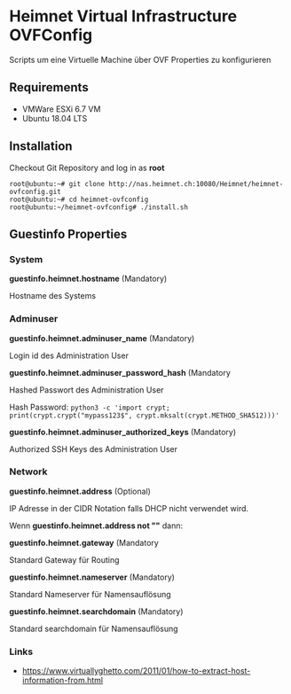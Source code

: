# Heimnet Virtual Infrastructure OVFConfig
Scripts um eine Virtuelle Machine über OVF Properties zu konfigurieren

## Requirements

- VMWare ESXi 6.7 VM
- Ubuntu 18.04 LTS

## Installation

Checkout Git Repository and log in as **root**

```
root@ubuntu:~# git clone http://nas.heimnet.ch:10080/Heimnet/heimnet-ovfconfig.git
root@ubuntu:~# cd heimnet-ovfconfig
root@ubuntu:~/heimnet-ovfconfig# ./install.sh
```

## Guestinfo Properties

### System

**guestinfo.heimnet.hostname** (Mandatory)

  Hostname des Systems

### Adminuser

**guestinfo.heimnet.adminuser_name** (Mandatory)

  Login id des Administration User

**guestinfo.heimnet.adminuser_password_hash** (Mandatory

  Hashed Passwort des Administration User

  Hash Password: ```python3 -c 'import crypt; print(crypt.crypt("mypass123$", crypt.mksalt(crypt.METHOD_SHA512)))'```

**guestinfo.heimnet.adminuser_authorized_keys** (Mandatory)

  Authorized SSH Keys des Administration User

### Network

**guestinfo.heimnet.address** (Optional)

  IP Adresse in der CIDR Notation falls DHCP nicht verwendet wird.

Wenn **guestinfo.heimnet.address not ""** dann:

**guestinfo.heimnet.gateway** (Mandatory

  Standard Gateway für Routing

**guestinfo.heimnet.nameserver** (Mandatory)

  Standard Nameserver für Namensauflösung

**guestinfo.heimnet.searchdomain** (Mandatory)

  Standard searchdomain für Namensauflösung

### Links

- https://www.virtuallyghetto.com/2011/01/how-to-extract-host-information-from.html